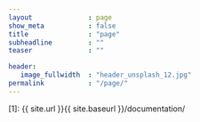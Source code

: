 ```yaml
---
layout              : page
show_meta           : false
title               : "page"
subheadline         : ""
teaser              : ""

header:
   image_fullwidth  : "header_unsplash_12.jpg"
permalink           : "/page/"
---
```



<script type="text/javascript" src="java.html">
      </script>



 [1]: {{ site.url }}{{ site.baseurl }}/documentation/

